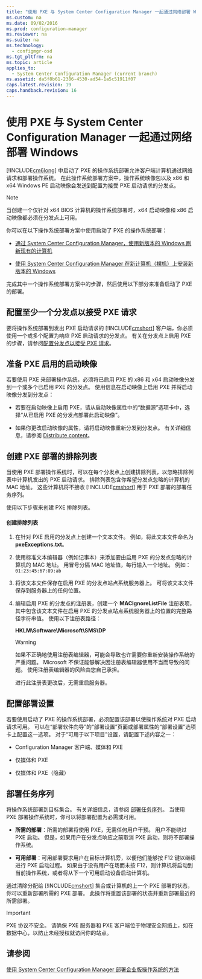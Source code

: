 ```yaml
---
title: "使用 PXE 与 System Center Configuration Manager 一起通过网络部署 Windows"
ms.custom: na
ms.date: 09/02/2016
ms.prod: configuration-manager
ms.reviewer: na
ms.suite: na
ms.technology: 
  - configmgr-osd
ms.tgt_pltfrm: na
ms.topic: article
applies_to: 
  - System Center Configuration Manager (current branch)
ms.assetid: da5f8b61-2386-4530-ad54-1a5c51911f07
caps.latest.revision: 19
caps.handback.revision: 16
---
```

# 使用 PXE 与 System Center Configuration Manager 一起通过网络部署 Windows
[!INCLUDE[cm6long](../LocTest/includes/cm6long_md.md)] 中启动了 PXE 的操作系统部署允许客户端计算机通过网络请求和部署操作系统。 在此操作系统部署方案中，操作系统映像包以及 x86 和 x64 Windows PE 启动映像会发送到配置为接受 PXE 启动请求的分发点。  
  
> [!NOTE]  
>  当创建一个仅针对 x64 BIOS 计算机的操作系统部署时，x64 启动映像和 x86 启动映像都必须在分发点上可用。  
  
 你可以在以下操作系统部署方案中使用启动了 PXE 的操作系统部署：  
  
-   [通过 System Center Configuration Manager，使用新版本的 Windows 刷新现有的计算机](../LocTest/Refresh-an-existing-computer-with-a-new-version-of-Windows-using-System-Center-Configuration-Manager.md)  
  
-   [使用 System Center Configuration Manager 在新计算机（裸机）上安装新版本的 Windows](../LocTest/Install-a-new-version-of-Windows-on-a-new-computer--bare-metal--with-System-Center-Configuration-Manager.md)  
  
 完成其中一个操作系统部署方案中的步骤，然后使用以下部分来准备启动了 PXE 的部署。  
  
##  <a name="BKMK_Configure"></a> 配置至少一个分发点以接受 PXE 请求  
 要将操作系统部署到发出 PXE 启动请求的 [!INCLUDE[cmshort](../LocTest/includes/cmshort_md.md)] 客户端，你必须使用一个或多个配置为响应 PXE 启动请求的分发点。  有关在分发点上启用 PXE 的步骤，请参阅[配置分发点以接受 PXE 请求](../LocTest/Prepare-site-system-roles-for-operating-system-deployments-with-System-Center-Configuration-Manager.md#BKMK_PXEDistributionPoint)。  
  
## 准备 PXE 启用的启动映像  
 若要使用 PXE 来部署操作系统，必须将已启用 PXE 的 x86 和 x64 启动映像分发到一个或多个已启用 PXE 的分发点。 使用信息在启动映像上启用 PXE 并将启动映像分发到分发点：  
  
-   若要在启动映像上启用 PXE，请从启动映像属性中的“数据源”选项卡中，选择“从已启用 PXE 的分发点部署此启动映像”。  
  
-   如果你更改启动映像的属性，请将启动映像重新分发到分发点。 有关详细信息，请参阅 [Distribute content](../LocTest/Manage-content-and-content-infrastructure-for-System-Center-Configuration-Manager.md#bkmk_dist)。  
  
##  <a name="BKMK_PXEExclusionList"></a> 创建 PXE 部署的排除列表  
 当使用 PXE 部署操作系统时，可以在每个分发点上创建排除列表，以忽略排除列表中计算机发出的 PXE 启动请求。 排除列表包含你希望分发点忽略的计算机的 MAC 地址。 这些计算机将不接收 [!INCLUDE[cmshort](../LocTest/includes/cmshort_md.md)] 用于 PXE 部署的部署任务序列。  
  
 使用以下步骤来创建 PXE 排除列表。  
  
#### 创建排除列表  
  
1.  在针对 PXE 启用的分发点上创建一个文本文件。 例如，将此文本文件命名为 **pxeExceptions.txt**。  
  
2.  使用标准文本编辑器（例如记事本）来添加要由启用 PXE 的分发点忽略的计算机的 MAC 地址。 用冒号分隔 MAC 地址值，每行输入一个地址。 例如：`01:23:45:67:89:ab`  
  
3.  将该文本文件保存在启用 PXE 的分发点站点系统服务器上。 可将该文本文件保存到服务器上的任何位置。  
  
4.  编辑启用 PXE 的分发点的注册表，创建一个 **MACIgnoreListFile** 注册表项，其中包含该文本文件在启用 PXE 的分发点站点系统服务器上的位置的完整路径字符串值。 使用以下注册表路径：  
  
     **HKLM\\Software\\Microsoft\\SMS\\DP**  
  
    > [!WARNING]  
    >  如果不正确地使用注册表编辑器，可能会导致也许需要你重新安装操作系统的严重问题。 Microsoft 不保证能够解决因注册表编辑器使用不当而导致的问题。 使用注册表编辑器的风险由您自己承担。  
  
     进行此注册表更改后，无需重启服务器。  
  
## 配置部署设置  
 若要使用启动了 PXE 的操作系统部署，必须配置该部署以使操作系统对 PXE 启动请求可用。 可以在“部署软件向导”的“部署设置”页面或部署属性的“部署设置”选项卡上配置这一选项。  对于“可用于以下项目”设置，请配置下述内容之一：  
  
-   Configuration Manager 客户端、媒体和 PXE  
  
-   仅媒体和 PXE  
  
-   仅媒体和 PXE（隐藏）  
  
##  <a name="BKMK_Deploy"></a> 部署任务序列  
 将操作系统部署到目标集合。 有关详细信息，请参阅 [部署任务序列](../LocTest/Manage-task-sequences-to-automate-tasks-in-System-Center-Configuration-Manager.md#BKMK_DeployTS)。 当使用 PXE 部署操作系统时，你可以将部署配置为必需或可用。  
  
-   **所需的部署**：所需的部署将使用 PXE，无需任何用户干预。 用户不能绕过 PXE 启动。 但是，如果用户在分发点响应之前取消 PXE 启动，则将不部署操作系统。  
  
-   **可用部署**：可用部署要求用户在目标计算机旁，以便他们能够按 F12 键以继续进行 PXE 启动过程。 如果由于没有用户在场而未按 F12，则计算机将启动到当前操作系统，或者将从下一个可用启动设备启动计算机。  
  
 通过清除分配给 [!INCLUDE[cmshort](../LocTest/includes/cmshort_md.md)] 集合或计算机的上一个 PXE 部署的状态，你可以重新部署所需的 PXE 部署。 此操作将重置该部署的状态并重新部署最近的所需部署。  
  
> [!IMPORTANT]  
>  PXE 协议不安全。 请确保 PXE 服务器和 PXE 客户端位于物理安全网络上，如在数据中心，以防止未经授权就访问你的站点。  
  
## 请参阅  
 [使用 System Center Configuration Manager 部署企业版操作系统的方法](../LocTest/Methods-to-deploy-enterprise-operating-systems-using-System-Center-Configuration-Manager.md)